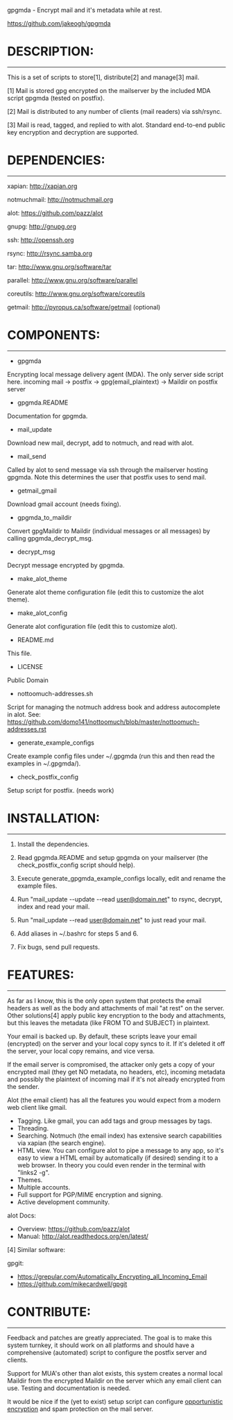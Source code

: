 gpgmda - Encrypt mail and it's metadata while at rest.

https://github.com/jakeogh/gpgmda

# DESCRIPTION:
-------------------------
This is a set of scripts to store[1], distribute[2] and manage[3] mail.

[1] Mail is stored gpg encrypted on the mailserver by the included MDA script gpgmda (tested on postfix).

[2] Mail is distributed to any number of clients (mail readers) via ssh/rsync.

[3] Mail is read, tagged, and replied to with alot. Standard end-to-end public key encryption and decryption are supported.


# DEPENDENCIES:
-------------------------
 xapian: http://xapian.org

 notmuchmail: http://notmuchmail.org

 alot: https://github.com/pazz/alot

 gnupg: http://gnupg.org

 ssh: http://openssh.org

 rsync: http://rsync.samba.org

 tar: http://www.gnu.org/software/tar

 parallel: http://www.gnu.org/software/parallel

 coreutils: http://www.gnu.org/software/coreutils

 getmail: http://pyropus.ca/software/getmail (optional)



# COMPONENTS:
-------------------------
 * gpgmda

 Encrypting local message delivery agent (MDA). The only server side script here.
 incoming mail -> postfix -> gpg(email_plaintext) -> Maildir on postfix server

* gpgmda.README

 Documentation for gpgmda.

* mail_update

 Download new mail, decrypt, add to notmuch, and read with alot.

* mail_send

 Called by alot to send message via ssh through the mailserver hosting gpgmda. Note this determines the user that postfix uses to send mail.

* getmail_gmail

 Download gmail account (needs fixing).

* gpgmda_to_maildir

 Convert gpgMaildir to Maildir (individual messages or all messages) by calling gpgmda_decrypt_msg.
	
* decrypt_msg

 Decrypt message encrypted by gpgmda.

* make_alot_theme

 Generate alot theme configuration file (edit this to customize the alot theme).

* make_alot_config

 Generate alot configuration file (edit this to customize alot).

* README.md

 This file.

* LICENSE	

 Public Domain

* nottoomuch-addresses.sh

 Script for managing the notmuch address book and address autocomplete in alot.
 See: https://github.com/domo141/nottoomuch/blob/master/nottoomuch-addresses.rst

* generate_example_configs

 Create example config files under ~/.gpgmda (run this and then read the examples in ~/.gpgmda/).

* check_postfix_config

 Setup script for postfix. (needs work)


# INSTALLATION:
-------------------------
1. Install the dependencies.

2. Read gpgmda.README and setup gpgmda on your mailserver (the check_postfix_config script should help).

3. Execute generate_gpgmda_example_configs locally, edit and rename the example files.

4. Run "mail_update --update --read user@domain.net" to rsync, decrypt, index and read your mail.

5. Run "mail_update --read user@domain.net" to just read your mail.

6. Add aliases in ~/.bashrc for steps 5 and 6.

7. Fix bugs, send pull requests.


# FEATURES:
-------------------------
As far as I know, this is the only open system that protects the email headers as well as the body and attachments of mail "at rest" on the server. Other solutions[4] apply public key encryption to the body and attachments, but this leaves the metadata (like FROM TO and SUBJECT) in plaintext.

Your email is backed up. By default, these scripts leave your email (encrypted) on the server and your local copy syncs to it. If it's deleted it off the server, your local copy remains, and vice versa.

If the email server is compromised, the attacker only gets a copy of your encrypted mail (they get NO metadata, no headers, etc), incoming metadata and possibly the plaintext of incoming mail if it's not already encrypted from the sender.

Alot (the email client) has all the features you would expect from a modern web client like gmail.

* Tagging. Like gmail, you can add tags and group messages by tags.
* Threading.
* Searching. Notmuch (the email index) has extensive search capabilities via xapian (the search engine).
* HTML view. You can configure alot to pipe a message to any app, so it's easy to view a HTML email by automatically (if desired) sending it to a web browser. In theory you could even render in the terminal with "links2 -g".
* Themes.
* Multiple accounts.
* Full support for PGP/MIME encryption and signing.
* Active development community.
 

alot Docs:

- Overview: https://github.com/pazz/alot
- Manual: http://alot.readthedocs.org/en/latest/



[4] Similar software:

gpgit:
 
- https://grepular.com/Automatically_Encrypting_all_Incoming_Email
- https://github.com/mikecardwell/gpgit
	

# CONTRIBUTE:
-------------------------
Feedback and patches are greatly appreciated. The goal is to make this system turnkey, it should work on all platforms and should have a comprehensive (automated) script to configure the postfix server and clients.

Support for MUA's other than alot exists, this system creates a normal local Maildir from the encrypted Maildir on the server which any email client can use. Testing and documentation is needed.

It would be nice if the (yet to exist) setup script can configure [opportunistic encryption](https://en.wikipedia.org/wiki/Opportunistic_encryption) and spam protection on the mail server.
